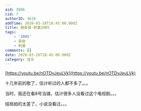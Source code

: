 ```yaml
---
aid: 3806
cid: 7
authorID: 3619
addTime: 2020-03-28T18:45:00.000Z
title: 趙英俊-刺激2005
tags:
    - '2005'
    - 英俊
    - 刺激
comments: []
date: 2020-03-28T18:45:00.000Z
category: 音乐
---
```


[https://youtu.be/nOTDvJeuLVk](https://youtu.be/nOTDvJeuLVk)

十几年前的歌了，估计听过的人都不多了。。。

当时，我还在看8号当铺，估计很多人没看过这个电视剧。。。

结局拍的太差了，小说没看过。。。
